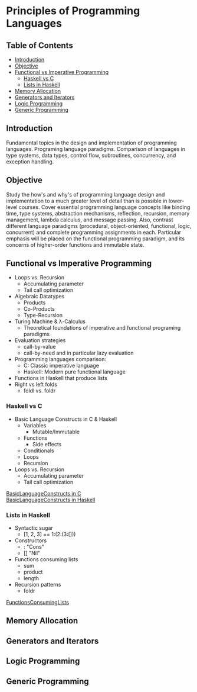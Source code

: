 # Principles of Programming Languages

## Table of Contents
* [Introduction](#introduction)
* [Objective](#objective)
* [Functional vs Imperative Programming](#functional-vs-imperative-programming)
  - [Haskell vs C](#haskell-vs-c)
  - [Lists in Haskell](#lists-in-haskell)
* [Memory Allocation](#memory-allocation)
* [Generators and Iterators](#generators-and-iterators)
* [Logic Programming](#logic-programming)
* [Generic Programming](#generic-programming)

## Introduction
Fundamental topics in the design and implementation of programming languages. 
Programing language paradigms. Comparison of languages in type systems, data 
types, control flow, subroutines, concurrency, and exception handling.

## Objective
Study the how's and why's of programming language design and implementation 
to a much greater level of detail than is possible in lower-level courses. 
Cover essential programming language concepts like binding time, type systems, 
abstraction mechanisms, reflection, recursion, memory management, lambda 
calculus, and message passing. Also, contrast different language paradigms 
(procedural, object-oriented, functional, logic, concurrent) and complete 
programming assignments in each. Particular emphasis will be placed on the 
functional programming paradigm, and its concerns of higher-order functions 
and immutable state.

## Functional vs Imperative Programming
* Loops vs. Recursion
  - Accumulating parameter 
  - Tail call optimization
* Algebraic Datatypes
  - Products
  - Co-Products
  - Type-Recursion
* Turing Machine & λ-Calculus
  - Theoretical foundations of imperative and functional programing paradigms
* Evaluation strategies
  - call-by-value
  - call-by-need and in particular lazy evaluation
* Programming languages comparison:
  - C: Classic imperative language
  - Haskell: Modern pure functional language
* Functions in Haskell that produce lists
* Right vs left folds
  - foldl vs. foldr


### Haskell vs C
* Basic Language Constructs in C & Haskell
  - Variables
    - Mutable/Immutable
  - Functions
    - Side effects
  - Conditionals
  - Loops
  - Recursion
* Loops vs. Recursion
  - Accumulating parameter 
  - Tail call optimization

[BasicLanguageConstructs in C](BasicLanguageConstructs/BasicLanguageConstructs.c)  
[BasicLanguageConstructs in Haskell](BasicLanguageConstructs/BasicLanguageConstructs.hs)

### Lists in Haskell
* Syntactic sugar
  - [1, 2, 3] == 1:(2:(3:[]))
* Constructors
  - :  "Cons"
  - [] "Nil"
* Functions consuming lists
  - sum
  - product
  - length
* Recursion patterns
  - foldr

[FunctionsConsumingLists](ListFunctions/FunctionsConsumingLists.hs)

## Memory Allocation


## Generators and Iterators


## Logic Programming


## Generic Programming
